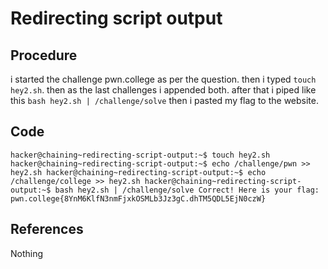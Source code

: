# Redirecting script output

## Procedure
i started the challenge pwn.college
as per the question.
then i typed `touch hey2.sh`.
then as the last challenges i appended both.
after that i piped like this `bash hey2.sh | /challenge/solve`
then i pasted my flag to the website.

## Code
`hacker@chaining~redirecting-script-output:~$ touch hey2.sh
hacker@chaining~redirecting-script-output:~$ echo /challenge/pwn >> hey2.sh
hacker@chaining~redirecting-script-output:~$ echo /challenge/college >> hey2.sh
hacker@chaining~redirecting-script-output:~$ bash hey2.sh | /challenge/solve
Correct! Here is your flag:
pwn.college{8YnM6KlfN3nmFjxkOSMLb3Jz3gC.dhTM5QDL5EjN0czW}`

## References
Nothing
